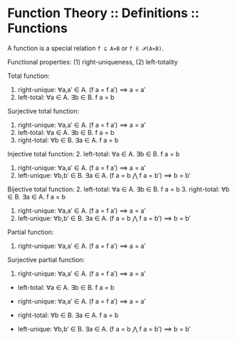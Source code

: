 # Function Theory :: Definitions :: Functions

A function is a special relation `f ⊆ A⨯B` or `f ∈ 𝒫(A⨯B)`.

Functional properties: (1) right-uniqueness, (2) left-totality


Total function:
1. right-unique: ∀a,a′ ∈ A. (f a = f a′) ⟹ a = a′
2.   left-total:   ∀a  ∈ A. ∃b ∈ B. f a = b

Surjective total function:
1. right-unique: ∀a,a′ ∈ A. (f a = f a′) ⟹ a = a′
2.   left-total:   ∀a  ∈ A. ∃b ∈ B. f a = b
3.  right-total:   ∀b  ∈ B. ∃a ∈ A. f a = b

Injective total function:
2.   left-total:   ∀a  ∈ A. ∃b ∈ B. f a = b
1. right-unique: ∀a,a′ ∈ A.         (f a = f a′)         ⟹ a = a′
4.  left-unique: ∀b,b′ ∈ B. ∃a ∈ A. (f a = b ⋀ f a = b′) ⟹ b = b′

Bijective total function:
2.   left-total:   ∀a  ∈ A. ∃b ∈ B. f a = b
3.  right-total:   ∀b  ∈ B. ∃a ∈ A. f a = b
1. right-unique: ∀a,a′ ∈ A.         (f a = f a′)         ⟹ a = a′
4.  left-unique: ∀b,b′ ∈ B. ∃a ∈ A. (f a = b ⋀ f a = b′) ⟹ b = b′

Partial function:
1. right-unique: ∀a,a′ ∈ A. (f a = f a′) ⟹ a = a′

Surjective partial function:
1. right-unique: ∀a,a′ ∈ A. (f a = f a′) ⟹ a = a′









-   left-total:   ∀a  ∈ A.  ∃b ∈ B.   f a = b
- right-unique: ∀a,a′ ∈ A.           (f a = f a′)         ⟹ a = a′

-  right-total:   ∀b  ∈ B.  ∃a ∈ A.   f a = b
-  left-unique: ∀b,b′ ∈ B.  ∃a ∈ A.  (f a = b ⋀ f a = b′) ⟹ b = b′

